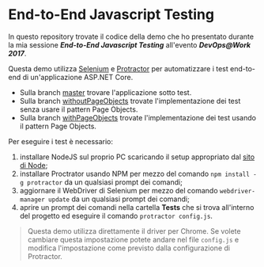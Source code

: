 # End-to-End Javascript Testing
In questo repository trovate il codice della demo che ho presentato durante la mia sessione **_End-to-End Javascript Testing_** all'evento **_DevOps@Work 2017_**. 

Questa demo utilizza [Selenium](http://www.seleniumhq.org) e [Protractor](http://www.protractortest.org) per automatizzare i test end-to-end di un'applicazione ASP.NET Core.

* Sulla branch [master](https://github.com/Akelitz/e2e-javascript-testing/tree/master) trovare l'applicazione sotto test.
* Sulla branch [withoutPageObjects](https://github.com/Akelitz/e2e-javascript-testing/tree/withoutPageObjects) trovate l'implementazione dei test senza usare il pattern Page Objects.
* Sulla branch [withPageObjects](https://github.com/Akelitz/e2e-javascript-testing/tree/withPageObjects) trovate l'implementazione dei test usando il pattern Page Objects.

Per eseguire i test è necessario:

1. installare NodeJS sul proprio PC scaricando il setup appropriato dal [sito di Node](https://nodejs.org);
2. installare Proctrator usando NPM per mezzo del comando `npm install -g protractor` da un qualsiasi prompt dei comandi;
3. aggiornare il WebDriver di Selenium per mezzo del comando `webdriver-manager update` da un qualsiasi prompt dei comandi;
4. aprire un prompt dei comandi nella cartella **Tests** che si trova all'interno del progetto ed eseguire il comando `protractor config.js`.

> Questa demo utilizza direttamente il driver per Chrome. Se volete cambiare questa impostazione potete andare nel file `config.js` e modifica l'impostazione come previsto dalla configurazione di Protractor.
